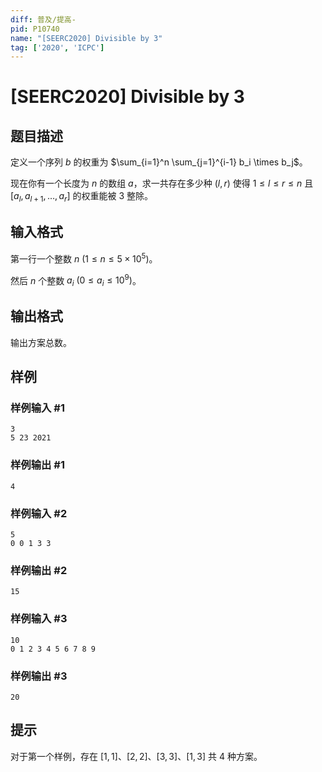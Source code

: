 ```yaml
---
diff: 普及/提高-
pid: P10740
name: "[SEERC2020] Divisible by 3"
tag: ['2020', 'ICPC']
---
```

# [SEERC2020] Divisible by 3
## 题目描述

定义一个序列 $b$ 的权重为 $\sum_{i=1}^n \sum_{j=1}^{i-1} b_i \times b_j$。

现在你有一个长度为 $n$ 的数组 $a$，求一共存在多少种 $(l,r)$ 使得 $1 \leq l \leq r \leq n$ 且 $[a_l, a_{l+1},\ldots,a_r]$ 的权重能被 $3$ 整除。
## 输入格式

第一行一个整数 $n\ (1 \leq n \leq 5 \times 10^5)$。

然后 $n$ 个整数 $a_i\ (0 \leq a_i \leq 10^9)$。
## 输出格式

输出方案总数。
## 样例

### 样例输入 #1
```
3
5 23 2021

```
### 样例输出 #1
```
4
```
### 样例输入 #2
```
5
0 0 1 3 3
```
### 样例输出 #2
```
15
```
### 样例输入 #3
```
10
0 1 2 3 4 5 6 7 8 9
```
### 样例输出 #3
```
20
```
## 提示

对于第一个样例，存在 $[1,1]$、$[2,2]$、$[3,3]$、$[1,3]$ 共 $4$ 种方案。
